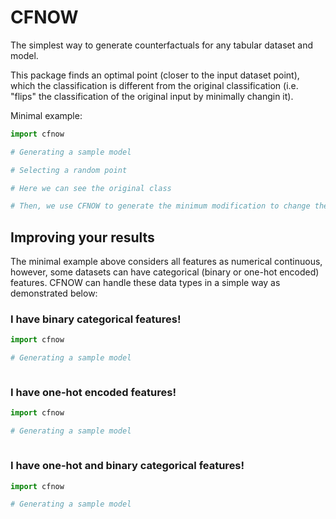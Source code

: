 # CFNOW

The simplest way to generate counterfactuals for any tabular dataset and model.

This package finds an optimal point (closer to the  input dataset point), which the classification is different from the original classification (i.e. "flips" the classification of the original input by minimally changin it).

Minimal example:
```python
import cfnow

# Generating a sample model

# Selecting a random point

# Here we can see the original class

# Then, we use CFNOW to generate the minimum modification to change the classification

```

## Improving your results
The minimal example above considers all features as numerical continuous, however, some datasets can have categorical (binary or one-hot encoded) features. CFNOW can handle these data types in a simple way as demonstrated below:

### I have binary categorical features!
```python
import cfnow

# Generating a sample model



```

### I have one-hot encoded features!
```python
import cfnow

# Generating a sample model



```

### I have one-hot and binary categorical features!
```python
import cfnow

# Generating a sample model



```